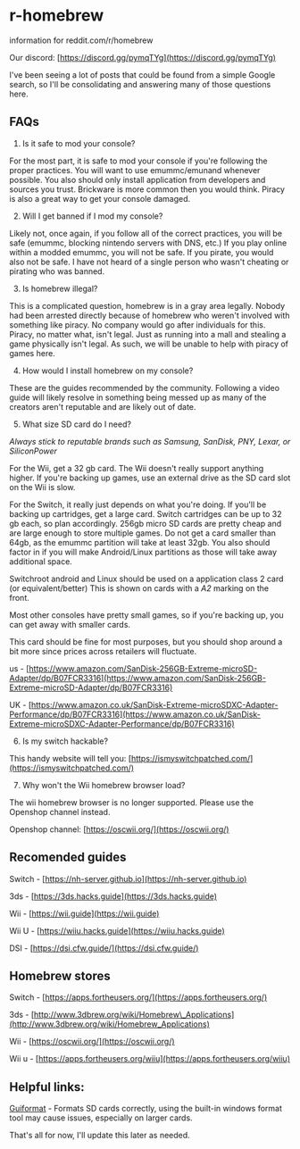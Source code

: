 # r-homebrew
information for reddit.com/r/homebrew


Our discord: [https://discord.gg/pymqTYg](https://discord.gg/pymqTYg)

I've been seeing a lot of posts that could be found from a simple Google search, so I'll be consolidating and answering many of those questions here.

## FAQs

1. Is it safe to mod your console?

For the most part, it is safe to mod your console if you're following the proper practices. You will want to use emummc/emunand whenever possible. You also should only install application from developers and sources you trust. Brickware is more common then you would think. Piracy is also a great way to get your console damaged.

2. Will I get banned if I mod my console?

Likely not, once again, if you follow all of the correct practices, you will be safe (emummc, blocking nintendo servers with DNS, etc.) If you play online within a modded emummc, you will not be safe. If you pirate, you would also not be safe. I have not heard of a single person who wasn't cheating or pirating who was banned.

3. Is homebrew illegal?

This is a complicated question, homebrew is in a gray area legally. Nobody had been arrested directly because of homebrew who weren't involved with something like piracy. No company would go after individuals for this. Piracy, no matter what, isn't legal. Just as running into a mall and stealing a game physically isn't legal. As such, we will be unable to help with piracy of games here.

4. How would I install homebrew on my console?

These are the guides recommended by the community. Following a video guide will likely resolve in something being messed up as many of the creators aren't reputable and are likely out of date.

5. What size SD card do I need?

*Always stick to reputable brands such as Samsung, SanDisk, PNY, Lexar, or SiliconPower*

For the Wii, get a 32 gb card. The Wii doesn't really support anything higher. If you're backing up games, use an external drive as the SD card slot on the Wii is slow.

For the Switch, it really just depends on what you're doing. If you'll be backing up cartridges, get a large card. Switch cartridges can be up to 32 gb each, so plan accordingly. 256gb micro SD cards are pretty cheap and are large enough to store multiple games. Do not get a card smaller than 64gb, as the emummc partition will take at least 32gb. You also should factor in if you will make Android/Linux partitions as those will take away additional space.

Switchroot android and Linux should be used on a application class 2 card (or equivalent/better) This is shown on cards with a *A2* marking on the front.

Most other consoles have pretty small games, so if you're backing up, you can get away with smaller cards.

This card should be fine for most purposes, but you should shop around a bit more since prices across retailers will fluctuate.

us - [https://www.amazon.com/SanDisk-256GB-Extreme-microSD-Adapter/dp/B07FCR3316](https://www.amazon.com/SanDisk-256GB-Extreme-microSD-Adapter/dp/B07FCR3316)

UK - [https://www.amazon.co.uk/SanDisk-Extreme-microSDXC-Adapter-Performance/dp/B07FCR3316](https://www.amazon.co.uk/SanDisk-Extreme-microSDXC-Adapter-Performance/dp/B07FCR3316)

6. Is my switch hackable?

This handy website will tell you: [https://ismyswitchpatched.com/](https://ismyswitchpatched.com/)

7. Why won't the Wii homebrew browser load?

The wii homebrew browser is no longer supported. Please use the Openshop channel instead.

Openshop channel: [https://oscwii.org/](https://oscwii.org/)

## Recomended guides

Switch - [https://nh-server.github.io](https://nh-server.github.io)

3ds - [https://3ds.hacks.guide](https://3ds.hacks.guide)

Wii - [https://wii.guide](https://wii.guide)

Wii U - [https://wiiu.hacks.guide](https://wiiu.hacks.guide)

DSI - [https://dsi.cfw.guide/](https://dsi.cfw.guide/)

## Homebrew stores

Switch - [https://apps.fortheusers.org/](https://apps.fortheusers.org/)

3ds - [http://www.3dbrew.org/wiki/Homebrew\_Applications](http://www.3dbrew.org/wiki/Homebrew_Applications)

Wii - [https://oscwii.org/](https://oscwii.org/)

Wii u - [https://apps.fortheusers.org/wiiu](https://apps.fortheusers.org/wiiu)

## Helpful links:

[Guiformat](http://ridgecrop.co.uk/index.htm?guiformat.htm)
     - Formats SD cards correctly, using the built-in windows format tool may cause issues, especially on larger cards.

That's all for now, I'll update this later as needed.
